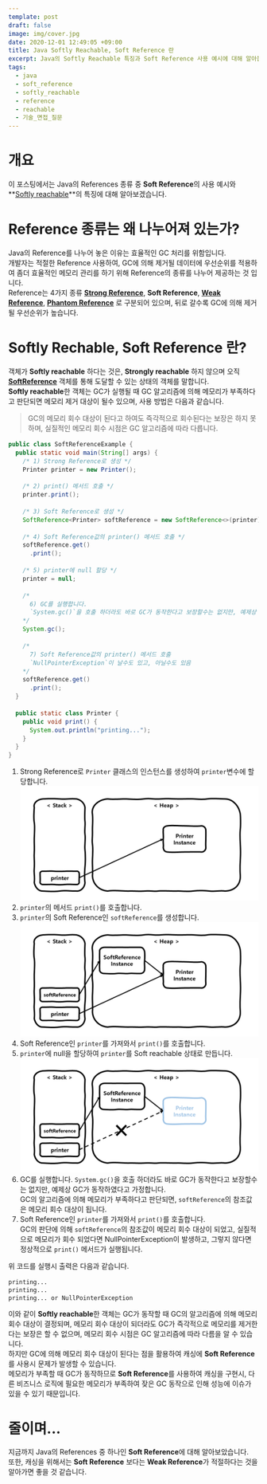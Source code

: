 ```yaml
---
template: post
draft: false
image: img/cover.jpg
date: 2020-12-01 12:49:05 +09:00
title: Java Softly Reachable, Soft Reference 란
excerpt: Java의 Softly Reachable 특징과 Soft Reference 사용 예시에 대해 알아봅니다.
tags:
  - java
  - soft_reference
  - softly_reachable
  - reference
  - reachable
  - 기술_면접_질문
---
```


# 개요
이 포스팅에서는 Java의 References 종류 중 **Soft Reference**의 사용 예시와 **[Softly reachable](https://docs.oracle.com/javase/7/docs/api/java/lang/ref/package-summary.html)**의 특징에 대해 알아보겠습니다.   

# Reference 종류는 왜 나누어져 있는가?
Java의 Reference를 나누어 놓은 이유는 효율적인 GC 처리를 위함입니다.  
개발자는 적절한 Reference 사용하여, GC에 의해 제거될 데이터에 우선순위를 적용하여 좀더 효율적인 메모리 관리를 하기 위해 Reference의 종류를 나누어 제공하는 것 입니다.  
Reference는 4가지 종류 **[Strong Reference](/development/back-end/java/strong-reference-in-java)**, **Soft Reference**,
**[Weak Reference](/development/back-end/java/weak-reference-in-java)**, **[Phantom Reference](/development/back-end/java/phantom-reference-in-java)** 로
구분되어 있으며, 뒤로 갈수록 GC에 의해 제거될 우선순위가 높습니다.

# Softly Rechable, Soft Reference 란?
객체가 **Softly reachable** 하다는 것은, **Strongly reachable** 하지 않으며
오직 **[SoftReference](https://docs.oracle.com/javase/8/docs/api/java/lang/ref/SoftReference.html)** 객체를 통해
도달할 수 있는 상태의 객체를 말합니다.  
**Softly reachable**한 객체는 GC가 실행될 때 GC 알고리즘에 의해 메모리가 부족하다고 판단되면 메모리 제거 대상이 될수 있으며, 사용 방법은 다음과 같습니다.

> GC의 메모리 회수 대상이 된다고 하여도 즉각적으로 회수된다는 보장은 하지 못하며,
> 실질적인 메모리 회수 시점은 GC 알고리즘에 따라 다릅니다.

```java
public class SoftReferenceExample {
  public static void main(String[] args) {
    /* 1) Strong Reference로 생성 */
    Printer printer = new Printer();

    /* 2) print() 메서드 호출 */
    printer.print();

    /* 3) Soft Reference로 생성 */
    SoftReference<Printer> softReference = new SoftReference<>(printer);

    /* 4) Soft Reference값의 printer() 메서드 호출 */
    softReference.get()
      .print();

    /* 5) printer에 null 할당 */
    printer = null;

    /*
      6) GC를 실행합니다.
      `System.gc()`을 호출 하더라도 바로 GC가 동작한다고 보장할수는 없지만, 예제상 GC가 동작하였다고 가정함
    */
    System.gc();

    /*
      7) Soft Reference값의 printer() 메서드 호출
      `NullPointerException`이 날수도 있고, 아닐수도 있음
    */
    softReference.get()
      .print();
  }

  public static class Printer {
    public void print() {
      System.out.println("printing...");
    }
  }
}
```

1. Strong Reference로 `Printer` 클래스의 인스턴스를 생성하여 `printer`변수에 할당합니다.
   ![Strongly reachable printer](img/strongly-reachable-printer.png)
2. `printer`의 메서드 `print()`를 호출합니다.
3. `printer`의 Soft Reference인 `softReference`를 생성합니다.
   ![Soft reference printer](img/soft-reference-printer.png)
4. Soft Reference인 `printer`를 가져와서 `print()`를 호출합니다.
5. `printer`에 null을 할당하여 `printer`를 Soft reachable 상태로 만듭니다.
   ![Softly reachable printer](img/softly-reachable-printer.png)
6. GC를 실행합니다. `System.gc()`을 호출 하더라도 바로 GC가 동작한다고 보장할수는 없지만, 예제상 GC가 동작하였다고 가정합니다.  
   GC의 알고리즘에 의해 메모리가 부족하다고 판단되면, `softReference`의 참조값은 메모리 회수 대상이 됩니다.
7. Soft Reference인 `printer`를 가져와서 `print()`를 호출합니다.  
   GC의 판단에 의해 `softReference`의 참조값이 메모리 회수 대상이 되었고, 실질적으로 메모리가 회수 되었다면
   NullPointerException이 발생하고, 그렇지 않다면 정상적으로 `print()` 메서드가 실행됩니다.

위 코드를 실행시 출력은 다음과 같습니다.

```text
printing...
printing...
printing... or NullPointerException
```

이와 같이 **Softly reachable**한 객체는 GC가 동작할 때 GC의 알고리즘에 의해 메모리 회수 대상이 결정되며,
메모리 회수 대상이 되더라도 GC가 즉각적으로 메모리를 제거한다는 보장은 할 수 없으며, 메모리 회수 시점은 GC 알고리즘에 따라 다름을 알 수 있습니다.  
하지만 GC에 의해 메모리 회수 대상이 된다는 점을 활용하여 캐싱에 **Soft Reference**를 사용시 문제가 발생할 수 있습니다.  
메모리가 부족할 때 GC가 동작하므로 **Soft Reference**를 사용하여 캐싱을 구현시, 다른 비즈니스 로직에 필요한 메모리가 부족하여
잦은 GC 동작으로 인해 성능에 이슈가 있을 수 있기 때문입니다.

# 줄이며...
지금까지 Java의 References 중 하나인 **Soft Reference**에 대해 알아보았습니다.  
또한, 캐싱을 위해서는 **Soft Reference** 보다는 **Weak Reference**가 적절하다는 것을 알아가면 좋을 것 같습니다. 
